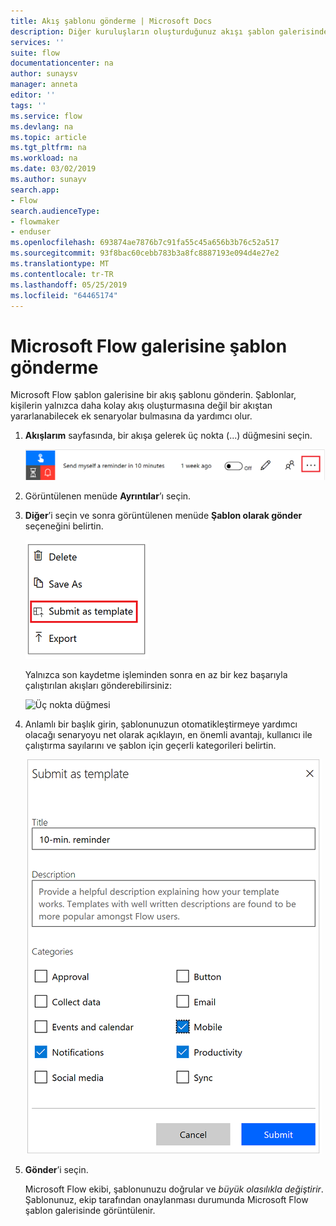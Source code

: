 ```yaml
---
title: Akış şablonu gönderme | Microsoft Docs
description: Diğer kuruluşların oluşturduğunuz akışı şablon galerisinde bulabilmesi ve kullanabilmesi için, akışınızı şablon olarak gönderin.
services: ''
suite: flow
documentationcenter: na
author: sunaysv
manager: anneta
editor: ''
tags: ''
ms.service: flow
ms.devlang: na
ms.topic: article
ms.tgt_pltfrm: na
ms.workload: na
ms.date: 03/02/2019
ms.author: sunayv
search.app:
- Flow
search.audienceType:
- flowmaker
- enduser
ms.openlocfilehash: 693874ae7876b7c91fa55c45a656b3b76c52a517
ms.sourcegitcommit: 93f8bac60cebb783b3a8fc8887193e094d4e27e2
ms.translationtype: MT
ms.contentlocale: tr-TR
ms.lasthandoff: 05/25/2019
ms.locfileid: "64465174"
---
```

# <a name="submit-a-template-to-the-microsoft-flow-gallery"></a>Microsoft Flow galerisine şablon gönderme

Microsoft Flow şablon galerisine bir akış şablonu gönderin. Şablonlar, kişilerin yalnızca daha kolay akış oluşturmasına değil bir akıştan yararlanabilecek ek senaryolar bulmasına da yardımcı olur.

1. **Akışlarım** sayfasında, bir akışa gelerek üç nokta (...) düğmesini seçin.

    ![Üç nokta düğmesi](./media/publish-a-template/ellipsis-button.png)
1. Görüntülenen menüde **Ayrıntılar**’ı seçin.
1. **Diğer**’i seçin ve sonra görüntülenen menüde **Şablon olarak gönder** seçeneğini belirtin.

    ![Bağlam menüsü](./media/publish-a-template/context-menu.png)

   Yalnızca son kaydetme işleminden sonra en az bir kez başarıyla çalıştırılan akışları gönderebilirsiniz:

     ![Üç nokta düğmesi](./media/publish-a-template/need-successful-run-warning.png)
1. Anlamlı bir başlık girin, şablonunuzun otomatikleştirmeye yardımcı olacağı senaryoyu net olarak açıklayın, en önemli avantajı, kullanıcı ile çalıştırma sayılarını ve şablon için geçerli kategorileri belirtin.

    ![Şablon seçenekleri](./media/publish-a-template/template-options.png)
1. **Gönder**’i seçin.

     Microsoft Flow ekibi, şablonunuzu doğrular ve *büyük olasılıkla değiştirir*. Şablonunuz, ekip tarafından onaylanması durumunda Microsoft Flow şablon galerisinde görüntülenir.
